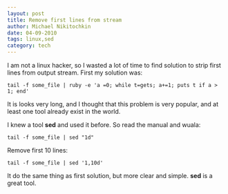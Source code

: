 ```yaml
---
layout: post
title: Remove first lines from stream
author: Michael Nikitochkin
date: 04-09-2010
tags: linux,sed
category: tech
---
```


I am not a linux hacker, so I wasted a lot of time to find solution to strip first lines from output stream. First my solution was:

```
tail -f some_file | ruby -e 'a =0; while t=gets; a+=1; puts t if a > 1; end'
```

It is looks very long, and I thought that this problem is very popular, and at least one tool already exist in the world.

I knew a tool __sed__ and used it before. So read the manual and wuala:

```
tail -f some_file | sed "1d"
```

Remove first 10 lines:

```
tail -f some_file | sed '1,10d'
```

It do the same thing as first solution, but more clear and simple. __sed__ is a great tool.

